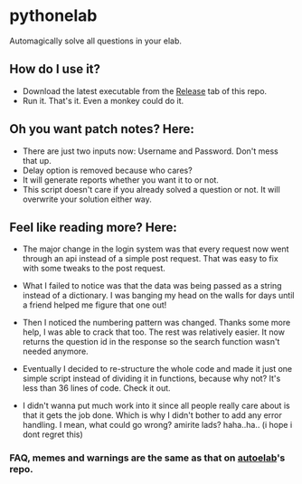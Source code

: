 # pythonelab

Automagically solve all questions in your elab.

## How do I use it?

- Download the latest executable from the [Release](https://github.com/pythonelab/pythonelab/releases) tab of this repo.
- Run it. That's it. Even a monkey could do it.

## Oh you want patch notes? Here:

- There are just two inputs now: Username and Password. Don't mess that up.
- Delay option is removed because who cares?
- It will generate reports whether you want it to or not. 
- This script doesn't care if you already solved a question or not. It will overwrite your solution either way.

## Feel like reading more? Here:

- The major change in the login system was that every request now went through an api instead of a simple post request. That was easy to fix with some tweaks to the post request.

- What I failed to notice was that the data was being passed as a string instead of a dictionary. I was banging my head on the walls for days until a friend helped me figure that one out!

- Then I noticed the numbering pattern was changed. Thanks some more help, I was able to crack that too. The rest was relatively easier. It now returns the question id in the response so the search function wasn't needed anymore.

- Eventually I decided to re-structure the whole code and made it just one simple script instead of dividing it in functions, because why not? It's less than 36 lines of code. Check it out.

- I didn't wanna put much work into it since all people really care about is that it gets the job done. Which is why I didn't bother to add any error handling. I mean, what could go wrong? amirite lads? haha..ha.. (i hope i dont regret this)

### FAQ, memes and warnings are the same as that on [autoelab](https://github.com/autoelab/autoelab/releases)'s repo.
